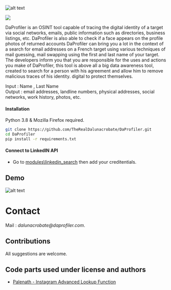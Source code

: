 ![alt text](https://github.com/daprofiler/DaProfiler/blob/main/files/DaProfiler_Logo.png?raw=true)


![](https://visitor-badge.laobi.icu/badge?page_id=TheRealDalunacrobate.daprofiler)

DaProfiler is an OSINT tool capable of tracing the digital identity of a target via social networks, emails, public information such as directories, business listings, etc.
DaProfiler is also able to check if a face appears on the profile photos of returned accounts
DaProfiler can bring you a lot in the context of a search for email addresses on a French target using various techniques of mail guessing, mail swapping using the first and last name of your target.
The developers inform you that you are responsible for the uses and actions you make of DaProfiler, this tool is above all a big data awareness tool, created to search for a person with his agreement and allow him to remove malicious traces of his identity. digital to protect themselves.

Input  : Name , Last Name <br>
Output : email addresses, landline numbers, physical addresses, social networks, work history, photos, etc.

#### Installation
Python 3.8 & Mozilla Firefox required.
```bash
git clone https://github.com/TheRealDalunacrobate/DaProfiler.git
cd DaProfiler
pip install -r requirements.txt
```
#### Connect to LinkedIN API
+ Go to [modules\linkedin_search](https://github.com/daprofiler/DaProfiler/blob/main/modules/linkedin_search.py) then add your creditentials.

## Demo
![alt text](https://i.ibb.co/XSzG90S/Capture-censored.jpg)



# Contact
Mail : _dalunacrobate@daprofiler.com_. <br>

## Contributions
All suggestions are welcome.

## Code parts used under license and authors
+ [Palenath - Instagram Advanced Lookup Function](https://github.com/megadose/toutatis)
